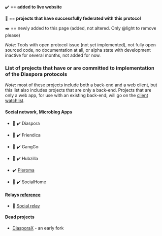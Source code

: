 :heavy_check_mark: == **added to live website**

:tada: == **projects that have successfully federated with this protocol**

:black_nib: == newly added to this page (added, not altered. Only @light to remove please)

*Note*: Tools with open protocol issue (not yet implemented), not fully open sourced code, no documentation at all, or alpha state with development inactive for several months, not added for now.

### List of projects that have or are committed to implementation of the Diaspora protocols

*Note*: most of these projects include both a back-end and a web client, but this list also includes projects that are only a back-end. Projects that are only a web app, for use with an existing back-end, will go on the [client watchlist](https://git.feneas.org/feneas/fediverse/wikis/watchlist-for-client-apps).

#### Social network, Microblog Apps

* :tada: :heavy_check_mark: Diaspora

* :tada: :heavy_check_mark: Friendica

* :tada: :heavy_check_mark: GangGo

* :tada: :heavy_check_mark: Hubzilla

* :heavy_check_mark: [Pleroma](https://pleroma.site/notice/9hKVzeCOCwOdnLmVbU)

* :tada: :heavy_check_mark: SocialHome

#### Relays [reference](https://github.com/distributopia/fediverse-relays)

* :tada: [Social relay](https://github.com/jaywink/social-relay)

#### Dead projects

* [DiasporaX](https://web.archive.org/web/20110902050024/http://diaspora-x.com:80/) - an early fork 